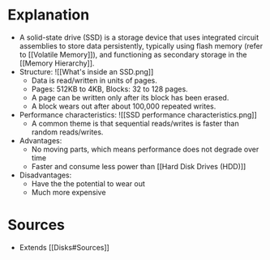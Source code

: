 # Explanation
- A solid-state drive (SSD) is a storage device that uses integrated circuit assemblies to store data persistently, typically using flash memory (refer to [[Volatile Memory]]), and functioning as secondary storage in the [[Memory Hierarchy]].
- Structure: ![[What's inside an SSD.png]]
	- Data is read/written in units of pages.
	- Pages: 512KB to	4KB, Blocks: 32 to 128 pages.
	- A page can be written only after its block has been erased.
	- A block wears out after about 100,000 repeated writes.
- Performance characteristics: ![[SSD performance characteristics.png]]
	- A common theme is that sequential reads/writes is faster than random reads/writes.
- Advantages:
	- No moving parts, which means performance does not degrade over time
	- Faster and consume less power than [[Hard Disk Drives (HDD)]]
- Disadvantages:
	- Have the the potential to wear out
	- Much more expensive

# Sources
- Extends [[Disks#Sources]]